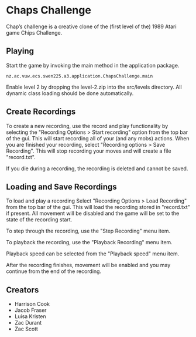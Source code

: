 # Chaps Challenge

Chap’s challenge is a creative clone of the (first level of the) 1989 Atari game Chips Challenge.

## Playing

Start the game by invoking the main method in the application package.

```
nz.ac.vuw.ecs.swen225.a3.application.ChapsChallenge.main
```

Enable level 2 by dropping the level-2.zip into the src/levels directory.
All dynamic class loading should be done automatically.

## Create Recordings

To create a new recording, use the record and play functionality by selecting the "Recording Options > Start recording" option from the top bar of the gui. 
This will start recording all of your (and any mobs) actions. When you are finished your recording, select "Recording options > Save Recording". 
This will stop recording your moves and will create a file "record.txt".

If you die during a recording, the recording is deleted and cannot be saved.

## Loading and Save Recordings

To load and play a recording Select "Recording Options > Load Recording" from the top bar of the gui. This will load the recording stored in "record.txt"
if present. All movement will be disabled and the game will be set to the state of the recording start.

To step through the recording, use the "Step Recording" menu item.

To playback the recording, use the "Playback Recording" menu item.

Playback speed can be selected from the "Playback speed" menu item.

After the recording finishes, movement will be enabled and you may continue from the end of the recording.

## Creators

* Harrison Cook
* Jacob Fraser
* Luisa Kristen
* Zac Durant
* Zac Scott